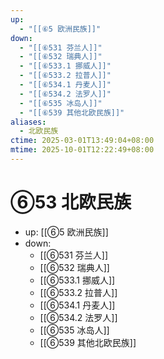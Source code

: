 ```yaml
---
up:
  - "[[⑥5 欧洲民族]]"
down:
  - "[[⑥531 芬兰人]]"
  - "[[⑥532 瑞典人]]"
  - "[[⑥533.1 挪威人]]"
  - "[[⑥533.2 拉普人]]"
  - "[[⑥534.1 丹麦人]]"
  - "[[⑥534.2 法罗人]]"
  - "[[⑥535 冰岛人]]"
  - "[[⑥539 其他北欧民族]]"
aliases:
  - 北欧民族
ctime: 2025-03-01T13:49:04+08:00
mtime: 2025-10-01T12:22:49+08:00
---
```


# ⑥53 北欧民族

- up: [[⑥5 欧洲民族]]
- down:	
	- [[⑥531 芬兰人]]
	- [[⑥532 瑞典人]]
	- [[⑥533.1 挪威人]]
	- [[⑥533.2 拉普人]]
	- [[⑥534.1 丹麦人]]
	- [[⑥534.2 法罗人]]
	- [[⑥535 冰岛人]]
	- [[⑥539 其他北欧民族]]
	
